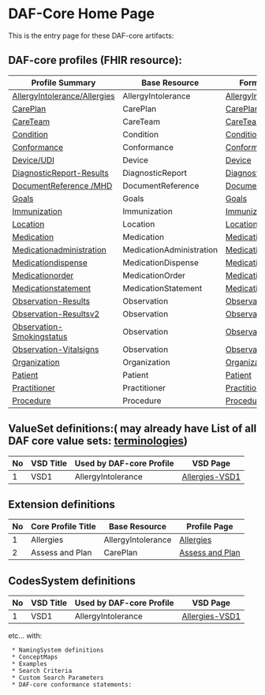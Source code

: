 # DAF-Core Home Page

This is the entry page for these DAF-core artifacts:

## DAF-core profiles (FHIR resource):

|Profile Summary  | Base Resource | Formal Profile View |
|--------------  | --------------- | --------------  |
|[ AllergyIntolerance/Allergies ](allergyintolerance-daf-core-new.html)  | AllergyIntolerance  | [ AllergyIntolerance/Allergies ](daf-core-allergyintolerance.html)  |
|[ CarePlan ](careplan-daf-core.html)  | CarePlan  | [CarePlan ](daf-core-careplan.html) |
|[ CareTeam ](careteam-daf-core.html)  | CareTeam  | [CareTeam ](daf-core-careteam.html) |
|[ Condition ](condition-daf-core.html)  | Condition  | [Condition ](daf-core-condition.html) |
|[ Conformance ](conformance-daf-core.html)  | Conformance  | [Conformance ](daf-core-conformance.html) |
|[ Device/UDI](device-daf-core.html)  | Device  | [Device ](daf-core-device.html) |
|[ DiagnosticReport-Results ](diagnosticreport-daf-core.html)  | DiagnosticReport  | [DiagnosticReport ](daf-core-diagnosticreport.html) |
|[ DocumentReference /MHD ](documentreference-daf-core.html)  | DocumentReference  | [DocumentReference ](daf-core-documentreference.html) |
|[ Goals ](goals-daf-core.html)  | Goals  | [Goals ](daf-core-goals.html) |
|[ Immunization ](immunization-daf-core.html)  | Immunization  | [Immunization ](daf-core-immunization.html) |
|[ Location ](location-daf-core.html)  | Location  | [Location ](daf-core-location.html) |
|[ Medication ](medication-daf-core.html)  | Medication  | [Medication ](daf-core-medication.html) |
|[ Medicationadministration ](medicationadministration-daf-core.html)  | MedicationAdministration  | [MedicationAdministration ](daf-core-medicationadministration.html) |
|[ Medicationdispense ](medicationdispense-daf-core.html)  | MedicationDispense  | [MedicationDispense ](daf-core-medicationdispense.html) |
|[ Medicationorder ](medicationorder-daf-core.html)  | MedicationOrder  | [MedicationOrder ](daf-core-medicationorder.html) |
|[ Medicationstatement ](medicationstatement-daf-core.html)  | MedicationStatement  | [MedicationStatement ](daf-core-medicationstatement.html) |
|[ Observation-Results ](observation-daf-core-results.html)  | Observation  | [Observation ](daf-core-observation-results.html) |
|[ Observation-Resultsv2 ](observation-daf-core-resultsv2.html)  | Observation  | [Observation ](daf-core-observation-resultsv2.html) |
|[ Observation-Smokingstatus ](observation-daf-core-smokingstatus.html)  | Observation  | [Observation ](daf-core-observation-smokingstatus.html) |
|[ Observation-Vitalsigns ](observation-daf-core-vitalsigns.html)  | Observation  | [Observation ](daf-core-observation-vitalsigns.html) |
|[ Organization ](organization-daf-core.html)  | Organization  | [Organization ](daf-core-organization.html) |
|[ Patient ](patient-daf-core.html)  | Patient  | [Patient ](daf-core-patient.html) |
|[ Practitioner ](practitioner-daf-core.html)  | Practitioner  | [Practitioner ](daf-core-practitioner.html) |
|[ Procedure ](procedure-daf-core.html)  | Procedure  | [Procedure ](daf-core-procedure.html) |



##  ValueSet definitions:( may already have  List of all DAF core value sets: [terminologies](terminologies-daf-core.html-daf-core.html))
  
 |No | VSD Title | Used by DAF-core Profile | VSD Page |
|----|--------------------|---------------|-------------- |
|1 | VSD1 | AllergyIntolerance |[ Allergies-VSD1](allergyintolerance-daf-core.html) |

 
## Extension definitions
	 
|No | Core Profile Title | Base Resource | Profile Page |
|----|--------------------|---------------|-------------- |
|1 | Allergies | AllergyIntolerance |[ Allergies ](allergyintolerance-daf-core.html) |
|2 | Assess and Plan | CarePlan |[ Assess and Plan ](careplan-daf-core.html) |


##  CodesSystem definitions
 
 |No | VSD Title | Used by DAF-core Profile | VSD Page |
|----|--------------------|---------------|-------------- |
|1 | VSD1 | AllergyIntolerance |[ Allergies-VSD1](allergyintolerance-daf-core.html) |
 
 etc... with:
 
	 * NamingSystem definitions
	 * ConceptMaps
	 * Examples
	 * Search Criteria
	 * Custom Search Parameters
	 * DAF-core conformance statements:







